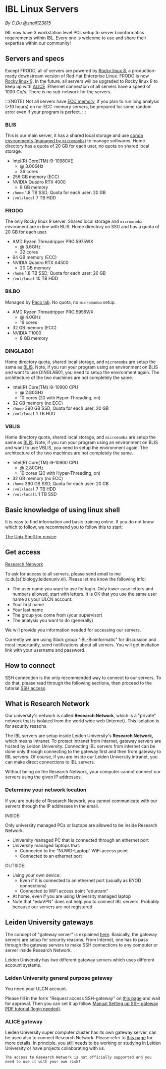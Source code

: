 # IBL Linux Servers

*By C.Du [@snail123815](https://github.com/snail123815)*

IBL now have 3 workstation level PCs setup to server bioinformatics requirements within IBL. Every one is welcome to use and share their expertise within our community!

## Servers and specs

Except FRODO, all of servers are powered by [Rocky linux 8](https://rockylinux.org/about), a production-ready downstream version of Red Hat Enterprise Linux. FRODO is now [Rocky linux 9](https://rockylinux.org/news/rocky-linux-9-3-ga-release/). In the future, all servers will be upgraded to Rocky linux 9 to keep up with [ALICE](https://pubappslu.atlassian.net/wiki/spaces/HPCWIKI/pages/37519378/About+ALICE). Ethernet connection of all servers have a speed of 1000 Gb/s. There is no sub-network for the servers.

:::{NOTE}
Not all servers have [ECC memory](https://serverfault.com/questions/5887/what-is-ecc-ram-and-why-is-it-better), if you plan to run long analysis (>10 hours) on no-ECC-memory servers, be prepared for some random error even if your program is perfect.
:::

### BLIS

This is our main server, it has a shared local storage and use [conda environments (managed by `micromamba`)](./Install%20programs.md) to manage softwares. Home directory has a quota of 20 GB for each user, no quota on shared local storage.

- Intel(R) Core(TM) i9-10980XE
  - @ 3.00GHz
  - 36 cores
- 256 GB memory (ECC)
- NVIDIA Quadro RTX 4000
  - 8 GB memory
- `/home` 1.8 TB SSD; Quota for each user: 20 GB
- `/vol/local` 7 TB HDD

### FRODO

The only Rocky linux 9 server. Shared local storage and `micromamba` enviroment are in line with BLIS. Home directory on SSD and has a quota of 20 GB for each user.

- AMD Ryzen Threadripper PRO 5975WX
  - @ 3.6GHz
  - 32 cores
- 64 GB memory (ECC)
- NVIDIA Quadro RTX A4500
  - 20 GB memory
- `/home` 1.8 TB SSD; Quota for each user: 20 GB
- `/vol/local` 10 TB HDD

### BILBO

Managed by [Paco lab](https://www.universiteitleiden.nl/en/staffmembers/paco-barona-gomez). No quota, no `micromamba` setup.

- AMD Ryzen Threadripper PRO 5955WX
  - @ 4.0GHz
  - 16 cores
- 32 GB memory (ECC)
- NVIDIA T1000
  - 8 GB memory

### DINGLAB01

Home directory quota, shared local storage, and `micromamba` are setup the same as [BLIS](#blis). Note, if you run your program using an environment on BLIS and want to use DINGLAB01, you need to setup the environment again. The architecture of the two machines are not completely the same.

- Intel(R) Core(TM) i9-10900 CPU
  - @ 2.80GHz
  - 10 cores (20 with Hyper-Threading, on)
- 32 GB memory (no ECC)
- `/home` 390 GB SSD; Quota for each user: 20 GB
- `/vol/local` 1 TB HDD

### VBLIS

Home directory quota, shared local storage, and `micromamba` are setup the same as [BLIS](#blis). Note, if you run your program using an environment on BLIS and want to use VBLIS, you need to setup the environment again. The architecture of the two machines are not completely the same.

- Intel(R) Core(TM) i9-10900 CPU
  - @ 2.80GHz
  - 10 cores (20 with Hyper-Threading, on)
- 32 GB memory (no ECC)
- `/home` 390 GB SSD; Quota for each user: 20 GB
- `/vol/local` 7 TB HDD
- `/vol/local1` 1 TB SSD

## Basic knowledge of using linux shell

It is easy to find information and basic training online. If you do not know which to follow, we recommend you to follow this to start:

[The Unix Shell for novice](https://swcarpentry.github.io/shell-novice/)

## Get access

[Research Network](#what-is-research-network)

To ask for access to all servers, please send email to me (c.du\[at\]biology.leidenuniv.nl). Please let me know the following info:

- The user name you want to use for login. Only lower case letters and numbers allowed, start with letters. It is OK that you use the same user name as your ULCN account.
- Your first name
- Your last name
- The group you come from (your supervisor)
- The analysis you want to do (generally)

We will provide you information needed for accessing our servers.

Currently we are using Slack group "IBL-Bioinformatic" for discussion and most importantly, send notifications about all servers. You will get invitation link with your username and password.

## How to connect

SSH connection is the only recommended way to connect to our servers. To do that, please read through the following sections, then proceed to the tutorial [SSH access](../ssh%20access/ssh%20access.md).

## What is Research Network

Our university's network is called **Research Network**, which is a "private" network that is isolated from the world wide web (Internet). This isolation is for security reasons.

The IBL servers are setup inside Leiden University's **Research Network**, which means intranet. To protect intranet from internet, gateway servers are hosted by Leiden University. Connecting IBL servers from internet can be done only through connecting to the gateway first and then from gateway to IBL servers. Of course, if you are inside our Leiden University intranet, you can make direct connections to IBL servers.

Without being on the Research Network, your computer cannot connect our servers using the given IP addresses.

### Determine your network location

If you are outside of Research Network, you cannot communicate with our servers through the IP addresses in the email.

INSIDE:

Only university managed PCs or laptops are allowed to be inside Research Network.

- University managed PC that is connected through an ethernet port
- University managed laptops that:
  - Connected to the “NUWD-Laptop” WiFi access point
  - Connected to an ethernet port

OUTSIDE:

- Using your own device:
  - Even if it is connected to an ethernet port (usually as BYOD connections)
  - Connected to WiFi access point "eduroam"
- At home, even if you are using University managed laptop
- Note that "eduVPN" does not help you to connect IBL servers. Probably because our servers are not registered.

## Leiden University gateways

The concept of "gateway server" is explained [here](../ssh%20access/ssh%20access.md#ssh-gateway). Basically, the gateway servers are setup for security reasons. From Internet, one has to pass through the gateway servers to make SSH connections to any computer or server inside Research Network.

Leiden University has two different gateway servers which uses different account systems.

### Leiden University general purpose gateway

You need your ULCN account.

Please fill in the form "Request access SSH-gateway" on [this page](https://www.staff.universiteitleiden.nl/ict/help-and-support/application-forms/application-forms/service-units/ict-shared-service-centre) and wait for approval. Then you can set it up follow [Manual Setting up SSH gateway PDF tutorial (login needed)](https://helpdesk.universiteitleiden.nl/tas/public/ssp/content/detail/knowledgeitem?unid=4b176453-ad3f-418f-9c15-40a11471de5f).

### ALICE gateway

Leiden University super computer cluster has its own gateway server, can be used also to connect Research Network. Please refer to [this page](../alice/alice_ibl.md#how-to-get-an-account) for more details. In principle, you still needs to be working or studying in Leiden University or have projects collaborating with us.

```{note}
The access to Research Network is not officially supported and you need to use it with your own risk!
```
